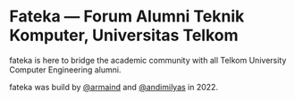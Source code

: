 # Fateka — Forum Alumni Teknik Komputer, Universitas Telkom

fateka is here to bridge the academic community with all Telkom University Computer Engineering alumni.

fateka was build by [@armaind](https://github.com/armaind) and [@andimilyas](https://github.com/andimilyas) in 2022.
